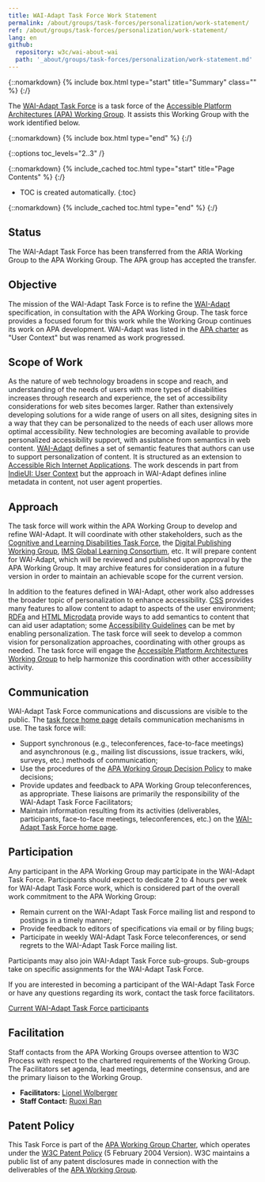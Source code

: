 ```yaml
---
title: WAI-Adapt Task Force Work Statement
permalink: /about/groups/task-forces/personalization/work-statement/
ref: /about/groups/task-forces/personalization/work-statement/
lang: en
github:
  repository: w3c/wai-about-wai
  path: '_about/groups/task-forces/personalization/work-statement.md'
---
```


{::nomarkdown}
{% include box.html type="start" title="Summary" class="" %}
{:/}

The [WAI-Adapt Task Force](/about/groups/task-forces/personalization/) is a task force of the [Accessible Platform Architectures (APA) Working Group](/about/groups/apawg). It assists this Working Group with the work identified below.

{::nomarkdown}
{% include box.html type="end" %}
{:/}

{::options toc_levels="2..3" /}

{::nomarkdown}
{% include_cached toc.html type="start" title="Page Contents" %}
{:/}

-   TOC is created automatically.
{:toc}

{::nomarkdown}
{% include_cached toc.html type="end" %}
{:/}

## Status

The WAI-Adapt Task Force has been transferred from the ARIA Working Group to the APA Working Group. The APA group has accepted the transfer.

## Objective

The mission of the WAI-Adapt Task Force is to refine the [WAI-Adapt](https://www.w3.org/TR/adapt/) specification, in consultation with the APA Working Group. The task force provides a focused forum for this work while the Working Group continues its work on APA development. WAI-Adapt was listed in the [APA charter](https://www.w3.org/WAI/APA/charter) as "User Context" but was renamed as work progressed.

## Scope of Work

As the nature of web technology broadens in scope and reach, and understanding of the needs of users with more types of disabilities increases through research and experience, the set of accessibility considerations for web sites becomes larger. Rather than extensively developing solutions for a wide range of users on all sites, designing sites in a way that they can be personalized to the needs of each user allows more optimal accessibility. New technologies are becoming available to provide personalized accessibility support, with assistance from semantics in web content. [WAI-Adapt](https://www.w3.org/TR/adapt/) defines a set of semantic features that authors can use to support personalization of content. It is structured as an extension to [Accessible Rich Internet Applications](https://www.w3.org/TR/wai-aria/). The work descends in part from [IndieUI: User Context](https://www.w3.org/TR/indie-ui-context/) but the approach in WAI-Adapt defines inline metadata in content, not user agent properties.

## Approach

The task force will work within the APA Working Group to develop and refine WAI-Adapt. It will coordinate with other stakeholders, such as the [Cognitive and Learning Disabilities Task Force](/about/groups/task-forces/coga/), the [Digital Publishing Working Group](https://www.w3.org/publishing/groups/publ-wg/), [IMS Global Learning Consortium](https://www.imsglobal.org/), etc. It will prepare content for WAI-Adapt, which will be reviewed and published upon approval by the APA Working Group. It may archive features for consideration in a future version in order to maintain an achievable scope for the current version.

In addition to the features defined in WAI-Adapt, other work also addresses the broader topic of personalization to enhance accessibility. [CSS](https://www.w3.org/Style/CSS/) provides many features to allow content to adapt to aspects of the user environment; [RDFa](https://www.w3.org/TR/rdfa-core/) and [HTML Microdata](https://www.w3.org/TR/microdata/) provide ways to add semantics to content that can aid user adaptation; some [Accessibility Guidelines](https://www.w3.org/TR/WCAG21/) can be met by enabling personalization. The task force will seek to develop a common vision for personalization approaches, coordinating with other groups as needed. The task force will engage the [Accessible Platform Architectures Working Group](/about/groups/apawg/) to help harmonize this coordination with other accessibility activity.

## Communication

WAI-Adapt Task Force communications and discussions are visible to the public. The [task force home page](/about/groups/task-forces/personalization/) details communication mechanisms in use. The task force will:

- Support synchronous (e.g., teleconferences, face-to-face meetings) and asynchronous (e.g., mailing list discussions, issue trackers, wiki, surveys, etc.) methods of communication;
- Use the procedures of the [APA Working Group Decision Policy](/about/groups/apawg/decision-policy/) to make decisions;
- Provide updates and feedback to APA Working Group teleconferences, as appropriate. These liaisons are primarily the responsibility of the WAI-Adapt Task Force Facilitators;
- Maintain information resulting from its activities (deliverables, participants, face-to-face meetings, teleconferences, etc.) on the [WAI-Adapt Task Force home page](/about/groups/task-forces/personalization/).

## Participation

Any participant in the APA Working Group may participate in the WAI-Adapt Task Force. Participants should expect to dedicate 2 to 4 hours per week for WAI-Adapt Task Force work, which is considered part of the overall work commitment to the APA Working Group:

- Remain current on the WAI-Adapt Task Force mailing list and respond to postings in a timely manner;
- Provide feedback to editors of specifications via email or by filing bugs;
- Participate in weekly WAI-Adapt Task Force teleconferences, or send regrets to the WAI-Adapt Task Force mailing list.

Participants may also join WAI-Adapt Task Force sub-groups. Sub-groups take on specific assignments for the WAI-Adapt Task Force.

If you are interested in becoming a participant of the WAI-Adapt Task Force or have any questions regarding its work, contact the task force facilitators.

[Current WAI-Adapt Task Force participants](https://www.w3.org/2000/09/dbwg/details?group=101569&public=1)

## Facilitation

Staff contacts from the APA Working Groups oversee attention to W3C Process with respect to the chartered requirements of the Working Group. The Facilitators set agenda, lead meetings, determine consensus, and are the primary liaison to the Working Group.

- **Facilitators:** [Lionel Wolberger](mailto:lionel@userway.org)
- **Staff Contact:** [Ruoxi Ran](https://www.w3.org/People/Roy/)

## Patent Policy

This Task Force is part of the [APA Working Group Charter](https://www.w3.org/WAI/APA/charter), which operates under the [W3C Patent Policy](https://www.w3.org/Consortium/Patent-Policy-20040205/) (5 February 2004 Version). W3C maintains a public list of any patent disclosures made in connection with the deliverables of the [APA Working Group](https://www.w3.org/2004/01/pp-impl/83907/status).